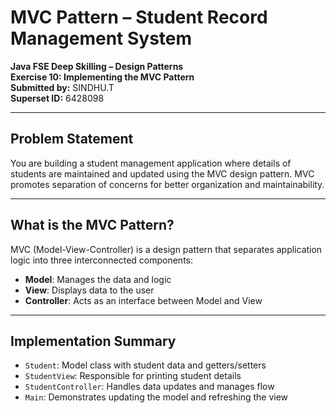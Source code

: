 # MVC Pattern – Student Record Management System

**Java FSE Deep Skilling – Design Patterns**  
**Exercise 10: Implementing the MVC Pattern**  
**Submitted by:** SINDHU.T  
**Superset ID:** 6428098

---

## Problem Statement

You are building a student management application where details of students are maintained and updated using the MVC design pattern. MVC promotes separation of concerns for better organization and maintainability.

---

## What is the MVC Pattern?

MVC (Model-View-Controller) is a design pattern that separates application logic into three interconnected components:
- **Model**: Manages the data and logic
- **View**: Displays data to the user
- **Controller**: Acts as an interface between Model and View

---

## Implementation Summary

- `Student`: Model class with student data and getters/setters
- `StudentView`: Responsible for printing student details
- `StudentController`: Handles data updates and manages flow
- `Main`: Demonstrates updating the model and refreshing the view
